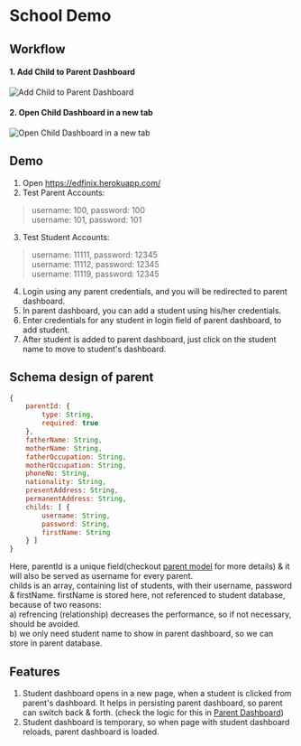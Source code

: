 # School Demo
## Workflow
#### 1. Add Child to Parent Dashboard
![Add Child to Parent Dashboard](https://i.imgur.com/AX8xP1g.png)
#### 2. Open Child Dashboard in a new tab
![Open Child Dashboard in a new tab](https://i.imgur.com/H6pCIM9.png)

## Demo
1. Open https://edfinix.herokuapp.com/
2. Test Parent Accounts: 
  > username: 100, password: 100 <br />
  > username: 101, password: 101 <br />
3. Test Student Accounts:        
  > username: 11111, password: 12345  <br />
  > username: 11112, password: 12345  <br />
  > username: 11119, password: 12345  <br />
4. Login using any parent credentials, and you will be redirected to parent dashboard.
5. In parent dashboard, you can add a student using his/her credentials.
6. Enter credentials for any student in login field of parent dashboard, to add student.
7. After student is added to parent dashboard, just click on the student name to move to student's dashboard.

## Schema design of parent

```js
{
    parentId: {
        type: String,
        required: true
    },
    fatherName: String,
    motherName: String,
    fatherOccupation: String,
    motherOccupation: String,
    phoneNo: String,
    nationality: String,
    presentAddress: String,
    permanentAddress: String,
    childs: [ {
        username: String,
        password: String,
        firstName: String
    } ]
}
```
Here, parentId is a unique field(checkout [parent model](https://github.com/Brijesh59/school-demo/blob/master/server/models/parent.js) for more details) & it will also be served as username for every parent.
<br />
childs is an array, containing list of students, with their username, password & firstName. firstName is stored here, not referenced to student database, because of two reasons: <br />
a) refrencing (relationship) decreases the performance, so if not necessary, should be avoided.<br />
b) we only need student name to show in parent dashboard, so we can store in parent database.

## Features

1. Student dashboard opens in a new page, when a student is clicked from parent's dashboard. It helps in persisting parent dashboard, so parent can switch back & forth. (check the logic for this in [Parent Dashboard](https://github.com/Brijesh59/school-demo/blob/master/client/src/Components/Parent/Dashboard.js))
2. Student dashboard is temporary, so when page with student dashboard reloads, parent dashboard is loaded.



